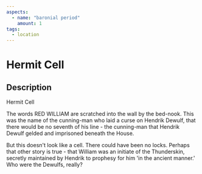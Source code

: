 ```yaml
---
aspects: 
  - name: "baronial period"
    amount: 1
tags:
  - location
---
```


# Hermit Cell

## Description
Hermit Cell

The words RED WILLIAM are scratched into the wall by the bed-nook. This was the name of the cunning-man who laid a curse on Hendrik Dewulf, that there would be no seventh of his line - the cunning-man that Hendrik Dewulf gelded and imprisoned beneath the House.

But this doesn't look like a cell. There could have been no locks. Perhaps that other story is true - that William was an initiate of the Thunderskin, secretly maintained by Hendrik to prophesy for him 'in the ancient manner.' Who were the Dewulfs, really?
